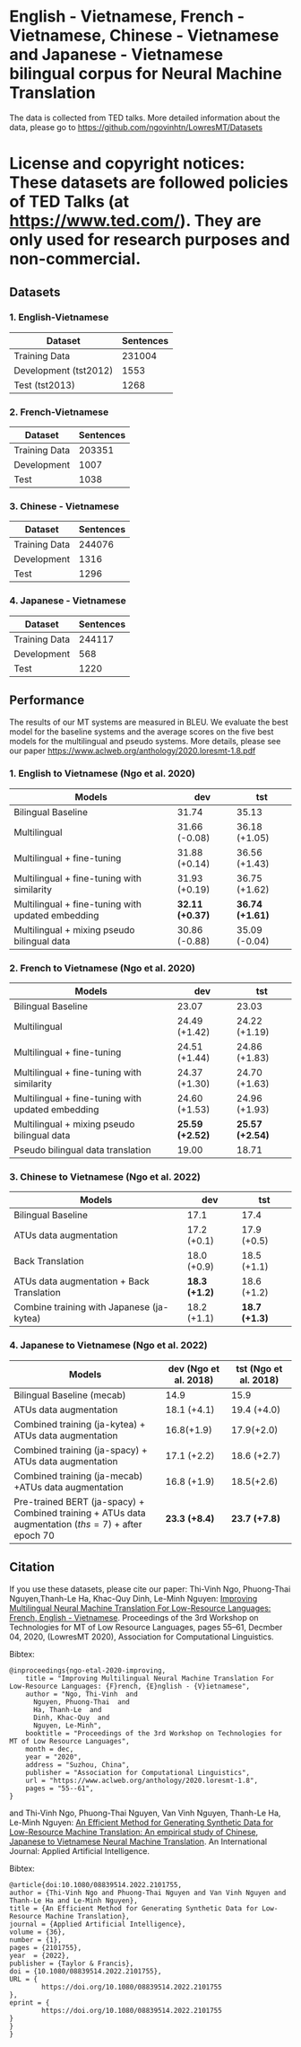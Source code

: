 # English - Vietnamese, French - Vietnamese, Chinese - Vietnamese and Japanese - Vietnamese bilingual corpus for Neural Machine Translation
The data is collected from TED talks. More detailed information about the data, please go to https://github.com/ngovinhtn/LowresMT/Datasets

# License and copyright notices: These datasets are followed policies of TED Talks (at https://www.ted.com/). They are only used for research purposes and non-commercial.

## Datasets 

### 1. English-Vietnamese  
| Dataset       | Sentences | 
| ------------- | --------- | 
| Training Data | 231004 |
| Development (tst2012)  | 1553 |
| Test (tst2013)        | 1268 |


### 2. French-Vietnamese 
| Dataset       | Sentences | 
| ------------- | --------- | 
| Training Data | 203351 |
| Development   | 1007 |
| Test          | 1038 |

### 3. Chinese - Vietnamese 
| Dataset       | Sentences | 
| ------------- | --------- | 
| Training Data | 244076 |
| Development   | 1316 |
| Test          | 1296 |

### 4. Japanese - Vietnamese 
| Dataset       | Sentences | 
| ------------- | --------- | 
| Training Data | 244117 |
| Development   | 568 |
| Test          | 1220 |

## Performance 
The results of our MT systems are measured in BLEU. We evaluate the best model for the baseline systems and the average scores on the five best models for the multilingual and pseudo systems. More details, please see our paper https://www.aclweb.org/anthology/2020.loresmt-1.8.pdf

### 1. English to Vietnamese (Ngo et al. 2020)
| Models     | dev | tst |
| -----------| -----| ----------------- |
| Bilingual Baseline|  31.74 | 35.13 |
| Multilingual  | 31.66 (-0.08) |  36.18 (+1.05) |
| Multilingual + fine-tuning |31.88 (+0.14)| 36.56 (+1.43)|
|Multilingual + fine-tuning with similarity | 31.93 (+0.19) | 36.75 (+1.62)|
|Multilingual + fine-tuning with updated embedding | **32.11 (+0.37)**| **36.74 (+1.61)**|
|Multilingual + mixing pseudo bilingual data | 30.86 (-0.88) |  35.09 (-0.04)|

### 2. French to Vietnamese (Ngo et al. 2020)

| Models     | dev | tst |
| -----------| -----| ----------------- |
| Bilingual Baseline|  23.07  | 23.03 |
| Multilingual  | 24.49 (+1.42) | 24.22 (+1.19)  |
| Multilingual + fine-tuning |24.51 (+1.44)  | 24.86 (+1.83)|
|Multilingual + fine-tuning with similarity | 24.37 (+1.30) | 24.70 (+1.63)|
|Multilingual + fine-tuning with updated embedding | 24.60 (+1.53)  | 24.96 (+1.93)|
|Multilingual + mixing pseudo bilingual data | **25.59 (+2.52)** | **25.57 (+2.54)**|
|Pseudo bilingual data translation | 19.00 | 18.71 |

### 3. Chinese to Vietnamese (Ngo et al. 2022)

| Models     | dev | tst |
| -----------| -----| ----------------- |
| Bilingual Baseline|  17.1  | 17.4 |
| ATUs data augmentation  | 17.2 (+0.1) | 17.9 (+0.5)  |
| Back Translation | 18.0 (+0.9)  | 18.5 (+1.1)|
| ATUs data augmentation + Back Translation | **18.3 (+1.2)** | 18.6 (+1.2)|
| Combine training with Japanese (ja-kytea) | 18.2 (+1.1)  | **18.7 (+1.3)**|


### 4. Japanese to Vietnamese (Ngo et al. 2022)

| Models     | dev (Ngo et al. 2018) | tst (Ngo et al. 2018)|
| -----------| -----| ----------------- |
| Bilingual Baseline (mecab)|  14.9  | 15.9 |
| ATUs data augmentation  | 18.1 (+4.1) | 19.4 (+4.0)  |
| Combined training (ja-kytea) + ATUs data augmentation | 16.8(+1.9)| 17.9(+2.0) |
| Combined training (ja-spacy) + ATUs data augmentation | 17.1 (+2.2)  | 18.6 (+2.7)|
| Combined training (ja-mecab) +ATUs data augmentation | 16.8 (+1.9)  | 18.5(+2.6)|
| Pre-trained BERT  (ja-spacy) +  Combined training +  ATUs data augmentation ($ths = 7$) + after epoch 70 | **23.3 (+8.4)** | **23.7 (+7.8)**|



## Citation
If you use these datasets, please cite our paper:
Thi-Vinh Ngo, Phuong-Thai Nguyen,Thanh-Le Ha, Khac-Quy Dinh, Le-Minh Nguyen: [Improving Multilingual Neural Machine Translation For Low-Resource
Languages: French, English - Vietnamese](https://www.aclweb.org/anthology/2020.loresmt-1.8.pdf). Proceedings of the 3rd Workshop on Technologies for MT of Low Resource Languages, pages 55–61, Decmber 04, 2020, (LowresMT 2020), Association for Computational Linguistics.

Bibtex:
```
@inproceedings{ngo-etal-2020-improving,
    title = "Improving Multilingual Neural Machine Translation For Low-Resource Languages: {F}rench, {E}nglish - {V}ietnamese",
    author = "Ngo, Thi-Vinh  and
      Nguyen, Phuong-Thai  and
      Ha, Thanh-Le  and
      Dinh, Khac-Quy  and
      Nguyen, Le-Minh",
    booktitle = "Proceedings of the 3rd Workshop on Technologies for MT of Low Resource Languages",
    month = dec,
    year = "2020",
    address = "Suzhou, China",
    publisher = "Association for Computational Linguistics",
    url = "https://www.aclweb.org/anthology/2020.loresmt-1.8",
    pages = "55--61",
}
```
and Thi-Vinh Ngo, Phuong-Thai Nguyen, Van Vinh Nguyen, Thanh-Le Ha, Le-Minh Nguyen: [An Efficient Method for Generating Synthetic Data for Low-Resource Machine Translation: An empirical study of Chinese, Japanese to Vietnamese Neural Machine Translation](https://doi.org/10.1080/08839514.2022.2101755). An International Journal: Applied Artificial Intelligence.

Bibtex:
```
@article{doi:10.1080/08839514.2022.2101755,
author = {Thi-Vinh Ngo and Phuong-Thai Nguyen and Van Vinh Nguyen and Thanh-Le Ha and Le-Minh Nguyen},
title = {An Efficient Method for Generating Synthetic Data for Low-Resource Machine Translation},
journal = {Applied Artificial Intelligence},
volume = {36},
number = {1},
pages = {2101755},
year  = {2022},
publisher = {Taylor & Francis},
doi = {10.1080/08839514.2022.2101755},
URL = { 
        https://doi.org/10.1080/08839514.2022.2101755 
},
eprint = { 
        https://doi.org/10.1080/08839514.2022.2101755
}
}
}
```
